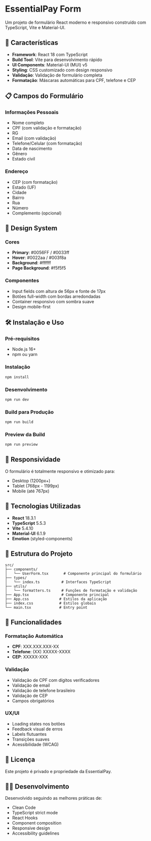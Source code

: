 # EssentialPay Form

Um projeto de formulário React moderno e responsivo construído com TypeScript, Vite e Material-UI.

## 🚀 Características

- **Framework**: React 18 com TypeScript
- **Build Tool**: Vite para desenvolvimento rápido
- **UI Components**: Material-UI (MUI) v5
- **Styling**: CSS customizado com design responsivo
- **Validação**: Validação de formulário completa
- **Formatação**: Máscaras automáticas para CPF, telefone e CEP

## 📋 Campos do Formulário

### Informações Pessoais
- Nome completo
- CPF (com validação e formatação)
- RG
- Email (com validação)
- Telefone/Celular (com formatação)
- Data de nascimento
- Gênero
- Estado civil

### Endereço
- CEP (com formatação)
- Estado (UF)
- Cidade
- Bairro
- Rua
- Número
- Complemento (opcional)

## 🎨 Design System

### Cores
- **Primary**: #0056FF / #0033ff
- **Hover**: #0022aa / #003f8a
- **Background**: #ffffff
- **Page Background**: #f5f5f5

### Componentes
- Input fields com altura de 56px e fonte de 17px
- Botões full-width com bordas arredondadas
- Container responsivo com sombra suave
- Design mobile-first

## 🛠️ Instalação e Uso

### Pré-requisitos
- Node.js 16+ 
- npm ou yarn

### Instalação
```bash
npm install
```

### Desenvolvimento
```bash
npm run dev
```

### Build para Produção
```bash
npm run build
```

### Preview da Build
```bash
npm run preview
```

## 📱 Responsividade

O formulário é totalmente responsivo e otimizado para:
- Desktop (1200px+)
- Tablet (768px - 1199px)
- Mobile (até 767px)

## 🔧 Tecnologias Utilizadas

- **React** 18.3.1
- **TypeScript** 5.5.3
- **Vite** 5.4.10
- **Material-UI** 6.1.9
- **Emotion** (styled-components)

## 📂 Estrutura do Projeto

```
src/
├── components/
│   └── UserForm.tsx       # Componente principal do formulário
├── types/
│   └── index.ts          # Interfaces TypeScript
├── utils/
│   └── formatters.ts     # Funções de formatação e validação
├── App.tsx               # Componente principal
├── App.css              # Estilos da aplicação
├── index.css            # Estilos globais
└── main.tsx             # Entry point
```

## 🎯 Funcionalidades

### Formatação Automática
- **CPF**: XXX.XXX.XXX-XX
- **Telefone**: (XX) XXXXX-XXXX
- **CEP**: XXXXX-XXX

### Validação
- Validação de CPF com dígitos verificadores
- Validação de email
- Validação de telefone brasileiro
- Validação de CEP
- Campos obrigatórios

### UX/UI
- Loading states nos botões
- Feedback visual de erros
- Labels flutuantes
- Transições suaves
- Acessibilidade (WCAG)

## 📄 Licença

Este projeto é privado e propriedade da EssentialPay.

## 👨‍💻 Desenvolvimento

Desenvolvido seguindo as melhores práticas de:
- Clean Code
- TypeScript strict mode
- React Hooks
- Component composition
- Responsive design
- Accessibility guidelines
